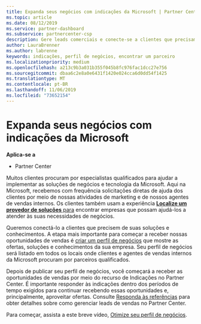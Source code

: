 ```yaml
---
title: Expanda seus negócios com indicações da Microsoft | Partner Center
ms.topic: article
ms.date: 08/12/2019
ms.service: partner-dashboard
ms.subservice: partnercenter-csp
description: Gere leads comerciais e conecte-se a clientes que precisam de ajuda para implementar produtos e soluções Microsoft.
author: LauraBrenner
ms.author: labrenne
keywords: indicações, perfil de negócios, encontrar um parceiro
ms.localizationpriority: medium
ms.openlocfilehash: a213c9b3a031b355f045b8fc976fac1dcc27e756
ms.sourcegitcommit: dbaa6c2e8a0e6431f1420e024cca6d0dd54f1425
ms.translationtype: MT
ms.contentlocale: pt-BR
ms.lasthandoff: 11/06/2019
ms.locfileid: "73652154"
---
```

<!-- FWLink:  https://go.microsoft.com/fwlink/?linkid=849775 (top of page) -->

# <a name="grow-your-business-with-referrals-from-microsoft"></a>Expanda seus negócios com indicações da Microsoft

**Aplica-se a**

-  Partner Center

Muitos clientes procuram por especialistas qualificados para ajudar a implementar as soluções de negócios e tecnologia da Microsoft. Aqui na Microsoft, recebemos com frequência solicitações diretas de ajuda dos clientes por meio de nossas atividades de marketing e de nossos agentes de vendas internos. Os clientes também usam a experiência [**Localize um provedor de soluções** para](https://www.microsoft.com/solution-providers/search) encontrar empresas que possam ajudá-los a atender às suas necessidades de negócios. 

Queremos conectá-lo a clientes que precisem de suas soluções e conhecimentos. A etapa mais importante para começar a receber nossas oportunidades de vendas é [criar um perfil de negócios](create-a-marketing-profile.md) que mostre as ofertas, soluções e conhecimentos da sua empresa. Seu perfil de negócios será listado em todos os locais onde clientes e agentes de vendas internos da Microsoft procuram por parceiros qualificados. 

 Depois de publicar seu perfil de negócios, você começará a receber as oportunidades de vendas por meio do recurso de Indicações no Partner Center. É importante responder às indicações dentro dos períodos de tempo exigidos para continuar recebendo essas oportunidades e, principalmente, aproveitar ofertas. Consulte [Responda às referências](responding-to-referrals.md) para obter detalhes sobre como gerenciar leads de vendas no Partner Center.  

Para começar, assista a este breve vídeo, [Otimize seu perfil de negócios](https://player.vimeo.com/video/252788046).  

<!-- 
*  [Analyze your business profile](analyze-your-marketing-profile.md) Regularly review and optimize your business profile to make sure you're getting in front of your target customers.
-->
